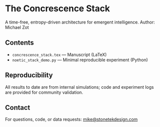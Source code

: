 # The Concrescence Stack

A time-free, entropy-driven architecture for emergent intelligence.
Author: Michael Zot

## Contents
- `concrescence_stack.tex` — Manuscript (LaTeX)
- `noetic_stack_demo.py` — Minimal reproducible experiment (Python)

## Reproducibility
All results to date are from internal simulations; code and experiment logs are provided for community validation.

## Contact
For questions, code, or data requests: mike@stonetekdesign.com
